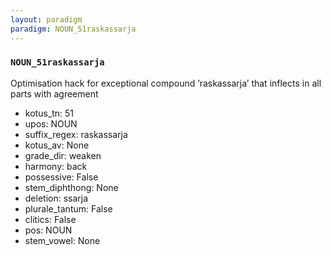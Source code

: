 ```yaml
---
layout: paradigm
paradigm: NOUN_51raskassarja
---
```

### ` NOUN_51raskassarja `

Optimisation hack for exceptional compound ’raskassarja’ that inflects in all parts with agreement
* kotus_tn: 51
* upos: NOUN
* suffix_regex: raskassarja
* kotus_av: None
* grade_dir: weaken
* harmony: back
* possessive: False
* stem_diphthong: None
* deletion: ssarja
* plurale_tantum: False
* clitics: False
* pos: NOUN
* stem_vowel: None
